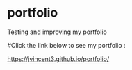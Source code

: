 # portfolio

Testing and improving my portfolio

#Click the link below to see my portfolio :

  https://jvincent3.github.io/portfolio/
